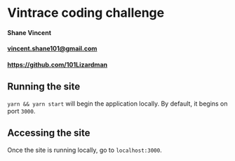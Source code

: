 # Vintrace coding challenge
#### Shane Vincent
#### vincent.shane101@gmail.com
#### https://github.com/101Lizardman

## Running the site
`yarn && yarn start` will begin the application locally. By default, it begins on port `3000`.

## Accessing the site
Once the site is running locally, go to `localhost:3000`.
